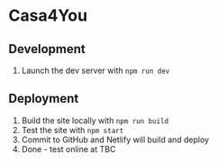 Casa4You
================

Development
-----------

1. Launch the dev server with `npm run dev`


Deployment
----------

1. Build the site locally with `npm run build`
2. Test the site with `npm start`
3. Commit to GitHub and Netlify will build and deploy
5. Done - test online at TBC

